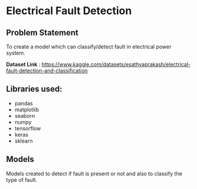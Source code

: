 # Electrical Fault Detection



## Problem Statement



To create a model which can classify/detect fault in electrical power system.

**Dataset Link** : https://www.kaggle.com/datasets/esathyaprakash/electrical-fault-detection-and-classification



## Libraries used:



- pandas
- matplotlib
- seaborn
- numpy
- tensorflow
- keras
- sklearn

## Models



Models created to detect if fault is present or not and also to classify the type of fault.
